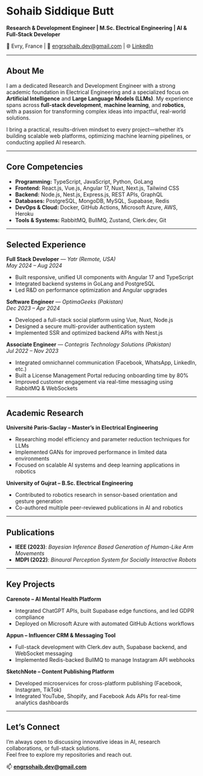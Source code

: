 # Sohaib Siddique Butt

**Research & Development Engineer | M.Sc. Electrical Engineering | AI & Full-Stack Developer**

📍 Evry, France | 📧 engrsohaib.dev@gmail.com | 🌐 [LinkedIn](https://linkedin.com/in/your-profile)

---

## About Me

I am a dedicated Research and Development Engineer with a strong academic foundation in Electrical Engineering and a specialized focus on **Artificial Intelligence** and **Large Language Models (LLMs)**. My experience spans across **full-stack development**, **machine learning**, and **robotics**, with a passion for transforming complex ideas into impactful, real-world solutions.

I bring a practical, results-driven mindset to every project—whether it’s building scalable web platforms, optimizing machine learning pipelines, or conducting applied AI research.

---

## Core Competencies

- **Programming:** TypeScript, JavaScript, Python, GoLang  
- **Frontend:** React.js, Vue.js, Angular 17, Nuxt, Next.js, Tailwind CSS  
- **Backend:** Node.js, Nest.js, Express.js, REST APIs, GraphQL  
- **Databases:** PostgreSQL, MongoDB, MySQL, Supabase, Redis  
- **DevOps & Cloud:** Docker, GitHub Actions, Microsoft Azure, AWS, Heroku  
- **Tools & Systems:** RabbitMQ, BullMQ, Zustand, Clerk.dev, Git  

---

## Selected Experience

**Full Stack Developer** — *Yatr (Remote, USA)*  
*May 2024 – Aug 2024*  
- Built responsive, unified UI components with Angular 17 and TypeScript  
- Integrated backend systems in GoLang and PostgreSQL  
- Led R&D on performance optimization and Angular upgrades  

**Software Engineer** — *OptimaGeeks (Pakistan)*  
*Dec 2023 – Apr 2024*  
- Developed a full-stack social platform using Vue, Nuxt, Node.js  
- Designed a secure multi-provider authentication system  
- Implemented SSR and optimized backend APIs with Nest.js  

**Associate Engineer** — *Contegris Technology Solutions (Pakistan)*  
*Jul 2022 – Nov 2023*  
- Integrated omnichannel communication (Facebook, WhatsApp, LinkedIn, etc.)  
- Built a License Management Portal reducing onboarding time by 80%  
- Improved customer engagement via real-time messaging using RabbitMQ & WebSockets  

---

## Academic Research

**Université Paris-Saclay – Master’s in Electrical Engineering**  
- Researching model efficiency and parameter reduction techniques for LLMs  
- Implemented GANs for improved performance in limited data environments  
- Focused on scalable AI systems and deep learning applications in robotics  

**University of Gujrat – B.Sc. Electrical Engineering**  
- Contributed to robotics research in sensor-based orientation and gesture generation  
- Co-authored multiple peer-reviewed publications in AI and robotics

---

## Publications

- **IEEE (2023)**: *Bayesian Inference Based Generation of Human-Like Arm Movements*  
- **MDPI (2022)**: *Binaural Perception System for Socially Interactive Robots*  

---

## Key Projects

**Carenote – AI Mental Health Platform**  
- Integrated ChatGPT APIs, built Supabase edge functions, and led GDPR compliance  
- Deployed on Microsoft Azure with automated GitHub Actions workflows  

**Appun – Influencer CRM & Messaging Tool**  
- Full-stack development with Clerk.dev auth, Supabase backend, and WebSocket messaging  
- Implemented Redis-backed BullMQ to manage Instagram API webhooks  

**SketchNote – Content Publishing Platform**  
- Developed microservices for cross-platform publishing (Facebook, Instagram, TikTok)  
- Integrated YouTube, Shopify, and Facebook Ads APIs for real-time analytics dashboards  

---

## Let’s Connect

I’m always open to discussing innovative ideas in AI, research collaborations, or full-stack solutions.  
Feel free to explore my repositories and reach out.

📫 **engrsohaib.dev@gmail.com**
